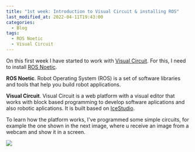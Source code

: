 ```yaml
---
title: "1st week: Introduction to Visual Circuit & installing ROS"
last_modified_at: 2022-04-11T19:43:00
categories:
  - Blog
tags:
  - ROS Noetic
  - Visual Circuit
---
```


On this first week I have started to work with [Visual Circuit](https://jderobot.github.io/VisualCircuit/). For this, I need to install [ROS Noetic](http://wiki.ros.org/noetic).

**ROS Noetic**. Robot Operating System (ROS) is a set of software libraries and tools that help you build robot applications.

**Visual Circuit**. Visual Circuit is a web platform with a visual editor that works with block based programming to develop software aplications and also robotic aplications. It is built based on [IceStudio](https://github.com/FPGAwars/icestudio).

To learn how the platform works, I've programmed some simple circuits, for example the one shown in the next image, where u receive an image from a webcam and show it in a screen.

![](/2022-tfg-david-tapiador/images/FirstCircuit.png)
